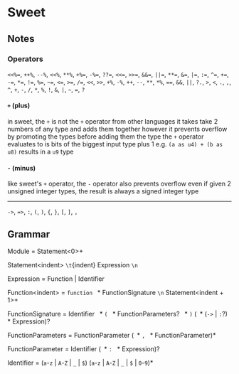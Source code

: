 # Sweet

## Notes

### Operators

`<<%=`, `++%`, `--%`, `<<%`, `**%`, `+%=`, `-%=`, `??=`, `<<=`, `>>=`, `&&=`, `||=`, `**=`, `&=`, `|=`, `:=`, `^=`, `+=`, `-=`, `*=`, `!=`, `%=`, `~=`, `<=`, `>=`, `/=`, `<<`, `>>`, `+%`, `-%`, `++`, `--`, `**`, `*%`, `==`, `&&`, `||`, `?.`, `>`, `<`, `.`, `,`, `^`, `+`, `-`, `/`, `*`, `%`, `!`, `&`, `|`, `~`, `=`, `?`

#### `+` (plus)

in sweet, the `+` is not the `+` operator from other languages
it takes take 2 numbers of any type and adds them together
however it prevents overflow by promoting the types before adding them
the type the `+` operator evaluates to is bits of the biggest input type plus 1
e.g. `(a as u4) + (b as u8)` results in a `u9` type

#### `-` (minus)

like sweet's `+` operator, the `-` operator also prevents overflow
even if given 2 unsigned integer types, the result is always a signed integer type

---

`->`, `=>`, `:`, `(`, `)`, `{`, `}`, `[`, `]`, `,`

## Grammar

Module = Statement<0>+

Statement\<indent> `\t`{indent} Expression<indent> `\n`

Expression = Function | Identifier

Function\<indent> = `function` ` `* FunctionSignature `\n` Statement<indent + 1>+

FunctionSignature = Identifier ` `* `(` ` `* FunctionParameters? ` `* `)` (` `* (`->` | `:`?) ` `* Expression)?

FunctionParameters = FunctionParameter (` `* `,` ` `* FunctionParameter)*

FunctionParameter = Identifier (` `* `:` ` `* Expression)?

Identifier = (`a`-`z` | `A`-`Z` | `_` | `$`) (`a`-`z` | `A`-`Z` | `_` | `$` | `0`-`9`)*
